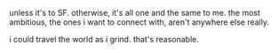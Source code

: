unless it's to SF.
otherwise, it's all one and the same to me.
the most ambitious, the ones i want to connect with, aren't anywhere else really.

i could travel the world as i grind. that's reasonable. 